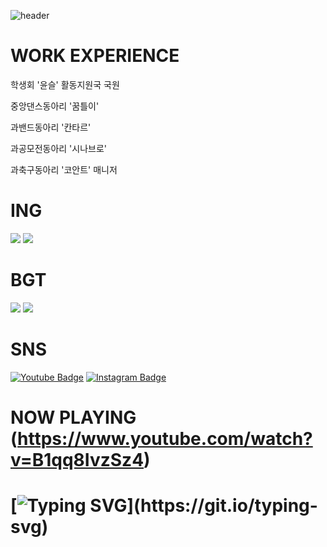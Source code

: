 ![header](https://capsule-render.vercel.app/api?type=waving&color=gradient&height=300&section=header&text=Lee%20Jooa&fontSize=90)

# WORK EXPERIENCE
학생회 '윤슬' 활동지원국 국원

중앙댄스동아리 '꿈틀이'

과밴드동아리 '칸타르'

과공모전동아리 '시나브로'

과축구동아리 '코안트' 매니저

# ING
![](https://img.shields.io/badge/Adobe%20Photoshop-31A8FF?style=for-the-badge&logo=Adobe%20Photoshop&logoColor=black)
![](https://img.shields.io/badge/Adobe%20Illustrator-FF9A00?style=for-the-badge&logo=adobe%20illustrator&logoColor=white)

# BGT
![](https://img.shields.io/badge/Adobe%20Premiere%20Pro-9999FF?style=for-the-badge&logo=Adobe%20Premiere%20Pro&logoColor=white)
![](https://img.shields.io/badge/Adobe%20after%20affects-CF96FD?style=for-the-badge&logo=Adobe%20after%20effects&logoColor=393665)

# SNS
[![Youtube Badge](https://img.shields.io/badge/Youtube-ff0000?style=flat-square&logo=youtube&link=https://www.youtube.com/channel/UCA9xssTpLJNW2TjjPqoCldA)](http://youtube.com/channel/UCA9xssTpLJNW2TjjPqoCldA?si=8goTDOJJOzVtg1OH)
[![Instagram Badge](https://img.shields.io/badge/Insta-E4405F?style=flat-square&logo=instagram&link=https://www.instagram.com/badwordgrandmother/profilecard/?igsh=MWllcHd2N2o0MW9xYQ%3D%3D)](https://www.instagram.com/badwordgrandmother/profilecard/?igsh=MWllcHd2N2o0MW9xYQ%3D%3D)

# NOW PLAYING (https://www.youtube.com/watch?v=B1qq8IvzSz4)

# [![Typing SVG](https://readme-typing-svg.demolab.com/?lines=I+am+ING+...;I+am+developing+...)](https://git.io/typing-svg)
